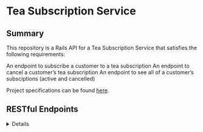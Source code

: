 # Tea Subscription Service

## Summary
This repository is a Rails API for a Tea Subscription Service that satisfies the following requirements:

An endpoint to subscribe a customer to a tea subscription
An endpoint to cancel a customer’s tea subscription
An endpoint to see all of a customer’s subsciptions (active and cancelled)

Project specifications can be found [here](https://mod4.turing.edu/projects/take_home/take_home_be).

## RESTful Endpoints

<details close>


### Subscribe a customer to a tea subscription


```http
POST /api/v1/customers/:customer_id/teas/:tea_id/subscriptions
```

<details close>
<summary>  Details </summary>
<br>
    
Parameters: <br>
```
{
    "frequency": string,
    "price": integer
}
```

| Code | Description |
| :--- | :--- |
| 201 | `CREATED` |

Example Value:

```json
{
    "data": {
        "id": "4",
        "type": "subscription",
        "attributes": {
            "price": 10,
            "status": "active",
            "frequency": "monthly"
        }
    }
}
```

</details>

---
  
  
### Cancel a customer’s tea subscription


```http
PATCH /api/v1/subscriptions/:id
```

<details close>
<summary>  Details </summary>
<br>
    
Parameters: <br>
```
none
```

| Code | Description |
| :--- | :--- |
| 200 | `OK` |

Example Value:

```json
{
    "data": {
        "id": "1",
        "type": "subscription",
        "attributes": {
            "price": 10,
            "status": "inactive",
            "frequency": "monthly"
        }
    }
}
```

</details>

---
    
      
### View all of a customer’s subsciptions (active and cancelled)


```http
GET /api/v1/customers/:id/subscriptions
```

<details close>
<summary>  Details </summary>
<br>
    
Parameters: <br>
```
none
```

| Code | Description |
| :--- | :--- |
| 200 | `OK` |

Example Value:

```json
{
    "data": [
        {
            "id": "1",
            "type": "subscription",
            "attributes": {
                "price": 10,
                "status": "inactive",
                "frequency": "monthly"
            }
        },
        {
            "id": "2",
            "type": "subscription",
            "attributes": {
                "price": 10,
                "status": "active",
                "frequency": "monthly"
            }
        },
        {
            "id": "3",
            "type": "subscription",
            "attributes": {
                "price": 10,
                "status": "active",
                "frequency": "monthly"
            }
        },
        {etc},
        {etc}
    ]
}
```

</details>

---
  
 
</details>
